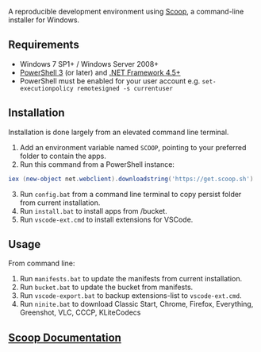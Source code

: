 A reproducible development environment using [Scoop](https://scoop.sh/), a command-line installer for Windows.

## Requirements

* Windows 7 SP1+ / Windows Server 2008+
* [PowerShell 3](https://www.microsoft.com/en-us/download/details.aspx?id=34595) (or later) and [.NET Framework 4.5+](https://www.microsoft.com/net/download)
* PowerShell must be enabled for your user account e.g. `set-executionpolicy remotesigned -s currentuser`

## Installation

Installation is done largely from an elevated command line terminal.

1. Add an environment variable named `SCOOP`, pointing to your preferred folder to contain the apps.
2. Run this command from a PowerShell instance:

```powershell
iex (new-object net.webclient).downloadstring('https://get.scoop.sh')
```

3. Run `config.bat` from a command line terminal to copy persist folder from current installation.
4. Run `install.bat` to install apps from /bucket.
5. Run `vscode-ext.cmd` to install extensions for VSCode.

## Usage

From command line:

1. Run `manifests.bat` to update the manifests from current installation.
2. Run `bucket.bat` to update the bucket from manifests.
3. Run `vscode-export.bat` to backup extensions-list to `vscode-ext.cmd`.
4. Run `ninite.bat` to download Classic Start, Chrome, Firefox, Everything, Greenshot, VLC, CCCP, KLiteCodecs

## [Scoop Documentation](https://github.com/lukesampson/scoop/wiki)
